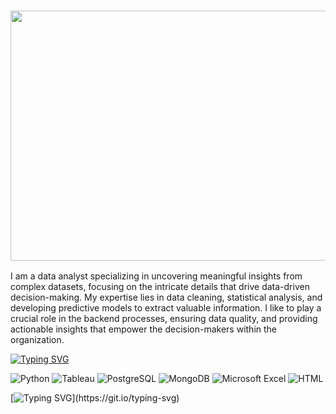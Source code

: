 ### <img width="800" height="400" align="center" src="https://github.com/JGibs63/JGibs63/assets/119522437/fb49f718-8b1f-4fe2-b031-def57bb0ec0f">


I am a data analyst specializing in uncovering meaningful insights from complex datasets, focusing on the intricate details that drive data-driven decision-making. My expertise lies in data cleaning, statistical analysis, and developing predictive models to extract valuable information. I like to play a crucial role in the backend processes, ensuring data quality, and providing actionable insights that empower the decision-makers within the organization.

[![Typing SVG](https://readme-typing-svg.demolab.com?font=IBM+Plex+Mono&weight=500&size=30&duration=6000&pause=1000&color=F7F7F7&width=435&lines=Technology+Stack%3A)](https://git.io/typing-svg)

![Python](https://img.shields.io/badge/python-3670A0?style=for-the-badge&logo=python&logoColor=ffdd54) ![Tableau](https://img.shields.io/badge/Tableau-E97627?style=for-the-badge&logo=Tableau&logoColor=white) ![PostgreSQL](https://img.shields.io/badge/PostgreSQL-316192?style=for-the-badge&logo=postgresql&logoColor=white) ![MongoDB](https://img.shields.io/badge/MongoDB-4EA94B?style=for-the-badge&logo=mongodb&logoColor=white) ![Microsoft Excel](https://img.shields.io/badge/Microsoft_Excel-217346?style=for-the-badge&logo=microsoft-excel&logoColor=white) ![HTML](https://img.shields.io/badge/HTML-239120?style=for-the-badge&logo=html5&logoColor=white)

[![Typing SVG](https://readme-typing-svg.demolab.com?font=IBM+Plex+Mono&weight=500&size=30&duration=6000&pause=1000&color=F7F7F7&width=435&lines=And+More!)](https://git.io/typing-svg)
